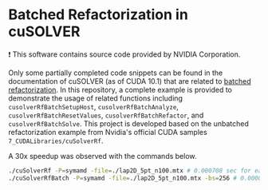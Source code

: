 # Batched Refactorization in cuSOLVER

:exclamation: This software contains source code provided by NVIDIA Corporation.

Only some partially completed code snippets can be found in the documentation of cuSOLVER (as of CUDA 10.1) that are related to [batched refactorization](https://docs.nvidia.com/cuda/archive/10.1/cusolver/index.html#cuSolverRFbatch-example1).
In this repository, a complete example is provided to demonstrate the usage of related functions including ```cusolverRfBatchSetupHost```, 
```cusolverRfBatchAnalyze```, 
```cusolverRfBatchResetValues```, 
```cusolverRfBatchRefactor```, 
and ```cusolverRfBatchSolve```.
This project is developed based on the unbatched refactorization example from Nvidia's official CUDA samples ```7_CUDALibraries/cuSolverRf```.

A 30x speedup was observed with the commands below.
```bash
./cuSolverRf -P=symamd -file=./lap2D_5pt_n100.mtx # 0.000708 sec for each linear system
./cuSolverRfBatch -P=symamd -file=./lap2D_5pt_n100.mtx -bs=256 # 0.000021 sec for each linear system
```
